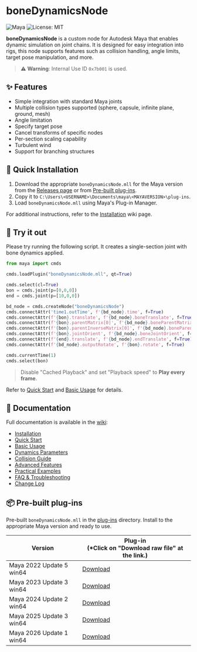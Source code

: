 # boneDynamicsNode

![Maya](https://img.shields.io/static/v1?message=Maya&color=0696D7&logo=Autodesk&logoColor=white&label=) ![License: MIT](https://img.shields.io/badge/license-MIT-blue.svg)

**boneDynamicsNode** is a custom node for Autodesk Maya that enables dynamic simulation on joint chains. It is designed for easy integration into rigs, this node supports features such as collision handling, angle limits, target pose manipulation, and more.

> ⚠ **Warning**: Internal Use ID `0x7b001` is used.

## ✨ Features

- Simple integration with standard Maya joints
- Multiple collision types supported (sphere, capsule, infinite plane, ground, mesh)
- Angle limitation
- Specify target pose
- Cancel transforms of specific nodes
- Per-section scaling capability
- Turbulent wind
- Support for branching structures

## 🔧 Quick Installation

1. Download the appropriate `boneDynamicsNode.mll` for the Maya version from the [Releases page](https://github.com/akasaki1211/boneDynamicsNode/releases) or from [Pre-built plug-ins](#-pre-built-plug-ins).
2. Copy it to `C:\Users\<USERNAME>\Documents\maya\<MAYAVERSION>\plug-ins`.
3. Load `boneDynamicsNode.mll` using Maya's Plug-in Manager.

For additional instructions, refer to the [Installation](https://github.com/akasaki1211/boneDynamicsNode/wiki/Installation) wiki page.

## 🚀 Try it out

Please try running the following script. It creates a single-section joint with bone dynamics applied.  

```python
from maya import cmds

cmds.loadPlugin("boneDynamicsNode.mll", qt=True)

cmds.select(cl=True)
bon = cmds.joint(p=[0,0,0])
end = cmds.joint(p=[10,0,0])

bd_node = cmds.createNode("boneDynamicsNode")
cmds.connectAttr('time1.outTime', f'{bd_node}.time', f=True)
cmds.connectAttr(f'{bon}.translate', f'{bd_node}.boneTranslate', f=True)
cmds.connectAttr(f'{bon}.parentMatrix[0]', f'{bd_node}.boneParentMatrix', f=True)
cmds.connectAttr(f'{bon}.parentInverseMatrix[0]', f'{bd_node}.boneParentInverseMatrix', f=True)
cmds.connectAttr(f'{bon}.jointOrient', f'{bd_node}.boneJointOrient', f=True)
cmds.connectAttr(f'{end}.translate', f'{bd_node}.endTranslate', f=True)
cmds.connectAttr(f'{bd_node}.outputRotate', f'{bon}.rotate', f=True)

cmds.currentTime(1)
cmds.select(bon)
```

> Disable "Cached Playback" and set "Playback speed" to **Play every frame**.

Refer to [Quick Start](https://github.com/akasaki1211/boneDynamicsNode/wiki/Quick-Start) and [Basic Usage](https://github.com/akasaki1211/boneDynamicsNode/wiki/Basic-Usage) for details.

## 📖 Documentation

Full documentation is available in the [wiki](https://github.com/akasaki1211/boneDynamicsNode/wiki/Home):

- [Installation](https://github.com/akasaki1211/boneDynamicsNode/wiki/Installation)
- [Quick Start](https://github.com/akasaki1211/boneDynamicsNode/wiki/Quick-Start)
- [Basic Usage](https://github.com/akasaki1211/boneDynamicsNode/wiki/Basic-Usage)
- [Dynamics Parameters](https://github.com/akasaki1211/boneDynamicsNode/wiki/Dynamics-Parameters)
- [Collision Guide](https://github.com/akasaki1211/boneDynamicsNode/wiki/Collision-Guide)
- [Advanced Features](https://github.com/akasaki1211/boneDynamicsNode/wiki/Advanced-Features)
- [Practical Examples](https://github.com/akasaki1211/boneDynamicsNode/wiki/Practical-Examples)
- [FAQ & Troubleshooting](https://github.com/akasaki1211/boneDynamicsNode/wiki/FAQ-&-Troubleshooting)
- [Change Log](https://github.com/akasaki1211/boneDynamicsNode/wiki/Change-Log)

## 📦 Pre-built plug-ins

Pre-built `boneDynamicsNode.mll` in the [plug-ins](./plug-ins) directory. Install to the appropriate Maya version and ready to use.  

|Version|Plug-in<br>(*Click on "Download raw file" at the link.)|
|---|---|
|Maya 2022 Update 5 win64|[Download](./plug-ins/2022/boneDynamicsNode.mll)|
|Maya 2023 Update 3 win64|[Download](./plug-ins/2023/boneDynamicsNode.mll)|
|Maya 2024 Update 2 win64|[Download](./plug-ins/2024/boneDynamicsNode.mll)|
|Maya 2025 Update 3 win64|[Download](./plug-ins/2025/boneDynamicsNode.mll)|
|Maya 2026 Update 1 win64|[Download](./plug-ins/2026/boneDynamicsNode.mll)|
